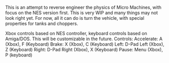 This is an attempt to reverse engineer the physics of Micro Machines, with focus on the NES version first. This is very WIP and many things may not look right yet. For now, all it can do is turn the vehicle, with special properties for tanks and choppers.

Xbox controls based on NES controller, keyboard controls based on Amiga/DOS. This will be customizable in the future.
Controls:
Accelerate: A (Xbox), F (Keyboard)
Brake: X (Xbox), C (Keyboard)
Left: D-Pad Left (Xbox), Z (Keyboard)
Right: D-Pad Right (Xbox), X (Keyboard)
Pause: Menu (Xbox), P (keyboard)
